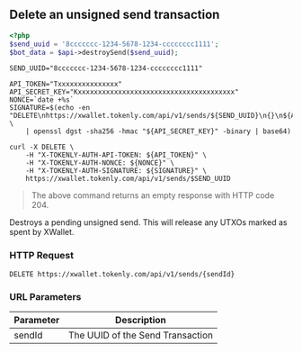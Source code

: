 ## Delete an unsigned send transaction

```php
<?php
$send_uuid = '8ccccccc-1234-5678-1234-cccccccc1111';
$bot_data = $api->destroySend($send_uuid);
```

```shell
SEND_UUID="8ccccccc-1234-5678-1234-cccccccc1111"

API_TOKEN="Txxxxxxxxxxxxxxx"
API_SECRET_KEY="Kxxxxxxxxxxxxxxxxxxxxxxxxxxxxxxxxxxxxxxx"
NONCE=`date +%s`
SIGNATURE=$(echo -en "DELETE\nhttps://xwallet.tokenly.com/api/v1/sends/${SEND_UUID}\n{}\n${API_TOKEN}\n${NONCE}" \
    | openssl dgst -sha256 -hmac "${API_SECRET_KEY}" -binary | base64)

curl -X DELETE \
    -H "X-TOKENLY-AUTH-API-TOKEN: ${API_TOKEN}" \
    -H "X-TOKENLY-AUTH-NONCE: ${NONCE}" \
    -H "X-TOKENLY-AUTH-SIGNATURE: ${SIGNATURE}" \
    https://xwallet.tokenly.com/api/v1/sends/$SEND_UUID
```


> The above command returns an empty response with HTTP code 204.


Destroys a pending unsigned send.  This will release any UTXOs marked as spent by XWallet.

### HTTP Request

`DELETE https://xwallet.tokenly.com/api/v1/sends/{sendId}`


### URL Parameters

Parameter  | Description
---------  | -----------
sendId     | The UUID of the Send Transaction
